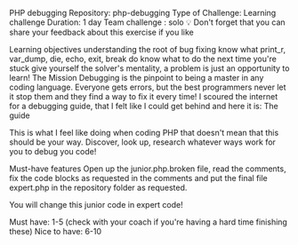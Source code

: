PHP debugging
Repository: php-debugging
Type of Challenge: Learning challenge
Duration: 1 day
Team challenge : solo
💡 Don't forget that you can share your feedback about this exercise if you like

Learning objectives
understanding the root of bug fixing
know what print_r, var_dump, die, echo, exit, break do
know what to do the next time you're stuck
give yourself the solver's mentality, a problem is just an opportunity to learn!
The Mission
Debugging is the pinpoint to being a master in any coding language.
Everyone gets errors, but the best programmers never let it stop them and they find a way to fix it every time! I scoured the internet for a debugging guide, that I felt like I could get behind and here it is: The guide

This is what I feel like doing when coding PHP that doesn't mean that this should be your way. Discover, look up, research whatever ways work for you to debug you code!

Must-have features
Open up the junior.php.broken file, read the comments, fix the code blocks as requested in the comments and put the final file expert.php in the repository folder as requested.

You will change this junior code in expert code!

Must have: 1-5 (check with your coach if you're having a hard time finishing these)
Nice to have: 6-10